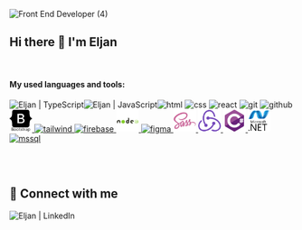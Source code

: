 
![Front End Developer (4)](https://user-images.githubusercontent.com/71334500/220309218-0edabdf2-3cd4-45b5-a116-338bab7ff717.png)
<br/>

## Hi there 👋 I'm Eljan
<br/>

<h4 align="left">My used languages and tools:</h4>

![html](https://img.shields.io/badge/html%20-%23E34F26.svg?&style=for-the-badge&logo=html5&logoColor=white) 
![css](https://img.shields.io/badge/css%20-%231572B6.svg?&style=for-the-badge&logo=css3&logoColor=white) 
<a href="https://www.linkedin.com/in/ivan-kapeykin-88182319b/">
  <img align="left" alt="Eljan | TypeScript" src="https://img.shields.io/badge/typescript-%23007ACC.svg?style=for-the-badge&logo=typescript&logoColor=white" />
</a> 
<a href="https://www.linkedin.com/in/ivan-kapeykin-88182319b/">
  <img align="left" alt="Eljan | JavaScript" src="https://img.shields.io/badge/javascript%20-%23323330.svg?&style=for-the-badge&logo=javascript&logoColor=%23F7DF1E" />
</a>
![react](https://img.shields.io/badge/react-%2320232a.svg?style=for-the-badge&logo=react&logoColor=%2361DAFB)
![git](https://img.shields.io/badge/git%20-%23F05033.svg?&style=for-the-badge&logo=git&logoColor=white) ![github](https://img.shields.io/badge/github%20actions%20-%232671E5.svg?&style=for-the-badge&logo=github%20actions&logoColor=white)  
<a href="https://getbootstrap.com" target="_blank" rel="noreferrer"> 
    <img src="https://raw.githubusercontent.com/devicons/devicon/master/icons/bootstrap/bootstrap-plain-wordmark.svg" alt="bootstrap" width="40" height="40"/> 
</a> 
<a href="https://tailwindcss.com/" target="_blank" rel="noreferrer"> <img src="https://www.vectorlogo.zone/logos/tailwindcss/tailwindcss-icon.svg" alt="tailwind" width="40" height="40"/> </a> 
<a href="https://firebase.google.com/" target="_blank" rel="noreferrer"> <img src="https://www.vectorlogo.zone/logos/firebase/firebase-icon.svg" alt="firebase" width="40" height="40"/> </a> 
<a href="https://nodejs.org" target="_blank" rel="noreferrer"> <img src="https://raw.githubusercontent.com/devicons/devicon/master/icons/nodejs/nodejs-original-wordmark.svg" alt="nodejs" width="40" height="40"/> </a> 
<a href="https://www.figma.com/" target="_blank" rel="noreferrer"> <img src="https://www.vectorlogo.zone/logos/figma/figma-icon.svg" alt="figma" width="40" height="40"/> </a> 
<a href="https://sass-lang.com" target="_blank" rel="noreferrer"> <img src="https://raw.githubusercontent.com/devicons/devicon/master/icons/sass/sass-original.svg" alt="sass" width="40" height="40"/> </a> 
<a href="https://redux.js.org" target="_blank" rel="noreferrer"> <img src="https://raw.githubusercontent.com/devicons/devicon/master/icons/redux/redux-original.svg" alt="redux" width="40" height="40"/> </a> 
<a href="https://www.w3schools.com/cs/" target="_blank" rel="noreferrer"> 
    <img src="https://raw.githubusercontent.com/devicons/devicon/master/icons/csharp/csharp-original.svg" alt="csharp" width="40" height="40"/> 
  </a> 
  <a href="https://dotnet.microsoft.com/" target="_blank" rel="noreferrer"> <img src="https://raw.githubusercontent.com/devicons/devicon/master/icons/dot-net/dot-net-original-wordmark.svg" alt="dotnet" width="40" height="40"/> </a> 
<a href="https://www.microsoft.com/en-us/sql-server" target="_blank" rel="noreferrer"> <img src="https://www.svgrepo.com/show/303229/microsoft-sql-server-logo.svg" alt="mssql" width="40" height="40"/> </a> 

<br/>

<br/>

## 🤝 Connect with me
<a href="https://www.linkedin.com/in/eljanrustamov/">
  <img align="left" alt="Eljan | LinkedIn" src="https://img.shields.io/badge/linkedin-%230077B5.svg?style=for-the-badge&logo=linkedin&logoColor=white" />
</a>


  
  
  
  

<br/>
<br/>

